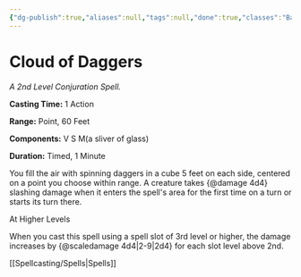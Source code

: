```yaml
---
{"dg-publish":true,"aliases":null,"tags":null,"done":true,"classes":"Bard, Sorcerer, Warlock, Wizard,","spellLevel":2,"school":"Conjuration","source":"PHB","permalink":"/spells/cloud-of-daggers/","dgHomeLink":false,"dgPassFrontmatter":true}
---
```


# Cloud of Daggers
*A 2nd Level Conjuration Spell.*

**Casting Time:** 1 Action

**Range:** Point, 60 Feet

**Components:** V S M(a sliver of glass)

**Duration:** Timed, 1 Minute

You fill the air with spinning daggers in a cube 5 feet on each side, centered on a point you choose within range. A creature takes {@damage 4d4} slashing damage when it enters the spell's area for the first time on a turn or starts its turn there.

At Higher Levels

When you cast this spell using a spell slot of 3rd level or higher, the damage increases by {@scaledamage 4d4|2-9|2d4} for each slot level above 2nd.

[[Spellcasting/Spells|Spells]]